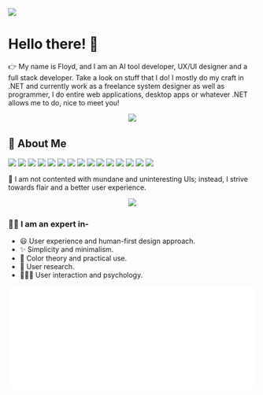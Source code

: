 

<div>
  <img width="220" align="left" src="https://i.ibb.co/fp02qgy/image-removebg-preview-7.png"/>
  <br>
  <h1>Hello there! 👋</h1>
  <p>
    👉 My name is Floyd, and I am an AI tool developer, UX/UI designer and a full stack developer. Take a look on stuff that I do! I mostly do my craft in .NET and currently work as a freelance system designer as well as programmer, I do entire web applications, desktop apps or whatever .NET allows me to do, nice to meet you!
  </p>
<p align="center">
  <img src="https://i.ibb.co/4Vjrgw9/EpicUI.png" />
</p>
</div>

## 🤝 About Me
![](https://img.shields.io/badge/Stack-.NET-32C890) ![](https://img.shields.io/badge/IDE-Rider-EC7088) ![](https://img.shields.io/badge/Language-JS-FDE6BC) ![](https://img.shields.io/badge/Language-CSharp-6247E2) ![](https://img.shields.io/badge/Language-Python-01CDAA)   ![](https://img.shields.io/badge/Language-C++-98EDF0)  ![](https://img.shields.io/badge/OS-Windows-DE5BB9)   ![](https://img.shields.io/badge/OS-Debian-9885E1)  ![](https://img.shields.io/badge/Database-MySQL-FFE1D9)  ![](https://img.shields.io/badge/Database-SQLite-2EE5ED) ![](https://img.shields.io/badge/DevOps-Github-32C890)  ![](https://img.shields.io/badge/DevOps-Github-FFE4D9)  ![](https://img.shields.io/badge/Web-ASP.NET-37B1FE)  ![](https://img.shields.io/badge/Web-nginx-E284F4)   ![](https://img.shields.io/badge/Web-Wordpress-FFF555) 

💯 I am not contented with mundane and uninteresting UIs; instead, I strive towards flair and a better user experience.
<p align="center">
  <img src="https://i.ibb.co/9sW92Zw/pos2.png" />
</p>


### 👨‍💻 I am an expert in-
- ‎😃 User experience and human-first design approach.
- ✨ Simplicity and minimalism.
- 🎨 Color theory and practical use.
- 🔬 User research.
- 🧏🏻‍♀️ User interaction and psychology.

<p align="center">
  <img src="https://raw.githubusercontent.com/AlizerUncaged/AlizerUncaged/main/github-metrics.svg" />
</p>
